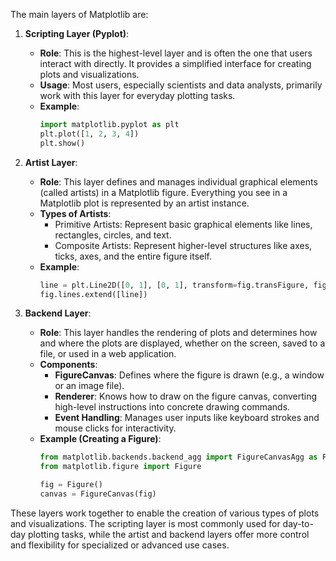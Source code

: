 The main layers of Matplotlib are:

1. **Scripting Layer (Pyplot)**:
   - **Role**: This is the highest-level layer and is often the one that users interact with directly. It provides a simplified interface for creating plots and visualizations.
   - **Usage**: Most users, especially scientists and data analysts, primarily work with this layer for everyday plotting tasks.
   - **Example**:
     ```python
     import matplotlib.pyplot as plt
     plt.plot([1, 2, 3, 4])
     plt.show()
     ```

2. **Artist Layer**:
   - **Role**: This layer defines and manages individual graphical elements (called artists) in a Matplotlib figure. Everything you see in a Matplotlib plot is represented by an artist instance.
   - **Types of Artists**:
     - Primitive Artists: Represent basic graphical elements like lines, rectangles, circles, and text.
     - Composite Artists: Represent higher-level structures like axes, ticks, axes, and the entire figure itself.
   - **Example**:
     ```python
     line = plt.Line2D([0, 1], [0, 1], transform=fig.transFigure, figure=fig, color='r')
     fig.lines.extend([line])
     ```

3. **Backend Layer**:
   - **Role**: This layer handles the rendering of plots and determines how and where the plots are displayed, whether on the screen, saved to a file, or used in a web application.
   - **Components**:
     - **FigureCanvas**: Defines where the figure is drawn (e.g., a window or an image file).
     - **Renderer**: Knows how to draw on the figure canvas, converting high-level instructions into concrete drawing commands.
     - **Event Handling**: Manages user inputs like keyboard strokes and mouse clicks for interactivity.
   - **Example (Creating a Figure)**:
     ```python
     from matplotlib.backends.backend_agg import FigureCanvasAgg as FigureCanvas
     from matplotlib.figure import Figure

     fig = Figure()
     canvas = FigureCanvas(fig)
     ```

These layers work together to enable the creation of various types of plots and visualizations. The scripting layer is most commonly used for day-to-day plotting tasks, while the artist and backend layers offer more control and flexibility for specialized or advanced use cases.
